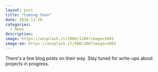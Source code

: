 ```yaml
---
layout: post
title: "Coming Soon"
date: 2016-11-28
categories:
  - News
description: 
image: https://unsplash.it/2000/1200?image=1003
image-sm: https://unsplash.it/500/300?image=1003
---
```

There's a few blog posts on their way. Stay tuned for write-ups about projects in progress.
